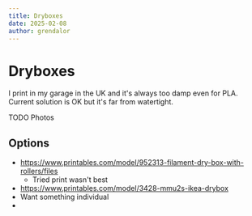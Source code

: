 ```yaml
---
title: Dryboxes
date: 2025-02-08
author: grendalor
---
```

# Dryboxes
I print in my garage in the UK and it's always too damp even for PLA. Current solution is OK but it's far from watertight.

TODO Photos

## Options
* https://www.printables.com/model/952313-filament-dry-box-with-rollers/files
  * Tried print wasn't best
*  https://www.printables.com/model/3428-mmu2s-ikea-drybox
  * Want something individual
* 


